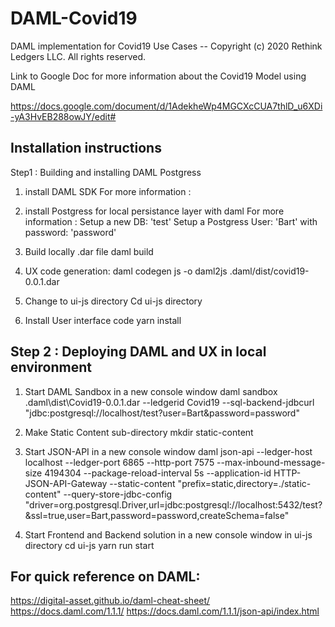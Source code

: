 # DAML-Covid19
DAML implementation for Covid19 Use Cases
-- Copyright (c) 2020 Rethink Ledgers LLC. All rights reserved.


Link to Google Doc for more information about the Covid19 Model using DAML

https://docs.google.com/document/d/1AdekheWp4MGCXcCUA7thlD_u6XDi-yA3HvEB288owJY/edit#



<h2>Installation instructions </h2>

Step1 : Building and installing DAML Postgress 

1. install DAML SDK
        For more information :

2. install Postgress for local persistance layer with daml
        For more information :
        Setup a new DB: 'test'
        Setup a Postgress User: 'Bart' with password: 'password'

3. Build locally .dar file
        daml build

4. UX code generation:
        daml codegen js -o daml2js .daml/dist/covid19-0.0.1.dar

5. Change to ui-js directory
        Cd ui-js directory

6. Install User interface code
        yarn install


<h2> Step 2 : Deploying DAML and UX in local environment </h2>

1. Start DAML Sandbox in a new console window
        daml sandbox .daml\dist\Covid19-0.0.1.dar --ledgerid Covid19 --sql-backend-jdbcurl "jdbc:postgresql://localhost/test?user=Bart&password=password"

2. Make Static Content sub-directory 
        mkdir static-content

3. Start JSON-API  in a new console window
        daml json-api --ledger-host localhost --ledger-port 6865  --http-port 7575 --max-inbound-message-size 4194304 --package-reload-interval 5s --application-id HTTP-JSON-API-Gateway --static-content "prefix=static,directory=./static-content"  --query-store-jdbc-config "driver=org.postgresql.Driver,url=jdbc:postgresql://localhost:5432/test?&ssl=true,user=Bart,password=password,createSchema=false"

4. Start Frontend and Backend solution in a new console window in ui-js directory
        cd ui-js
        yarn run start



<h2>For quick reference on DAML: </h2>

https://digital-asset.github.io/daml-cheat-sheet/
https://docs.daml.com/1.1.1/
https://docs.daml.com/1.1.1/json-api/index.html


